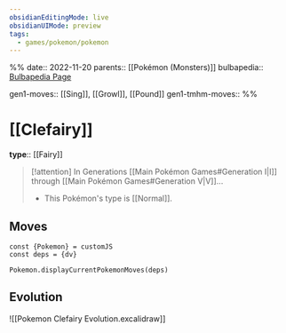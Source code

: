 ```yaml
---
obsidianEditingMode: live
obsidianUIMode: preview
tags:
  - games/pokemon/pokemon
---
```

%%
date:: 2022-11-20
parents:: [[Pokémon (Monsters)]]
bulbapedia:: [Bulbapedia Page](https://bulbapedia.bulbagarden.net/wiki/Clefairy_(Pok%C3%A9mon))

gen1-moves:: [[Sing]], [[Growl]], [[Pound]]
gen1-tmhm-moves::
%%

# [[Clefairy]]

**type**:: [[Fairy]]

> [!attention] In Generations [[Main Pokémon Games#Generation I|I]] through [[Main Pokémon Games#Generation V|V]]...
> - This Pokémon's type is [[Normal]].

## Moves

```dataviewjs
const {Pokemon} = customJS
const deps = {dv}

Pokemon.displayCurrentPokemonMoves(deps)
```

## Evolution

![[Pokemon Clefairy Evolution.excalidraw]]